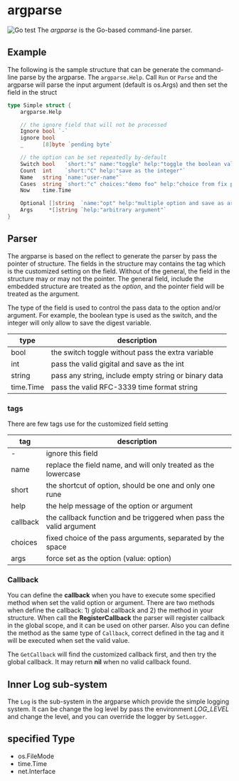 # argparse #
![Go test](https://github.com/cmj0121/argparse/workflows/test/badge.svg)
The *argparse* is the Go-based command-line parser.

## Example ##
The following is the sample structure that can be generate the command-line parse by the argparse. The `argparse.Help`.
Call `Run` or `Parse` and the argparse will parse the input argument (default is os.Args) and then set the field in the
struct

```go
type Simple struct {
	argparse.Help

	// the ignore field that will not be processed
	Ignore bool `-`
	ignore bool
	_      [8]byte `pending byte`

	// the option can be set repeatedly by-default
	Switch bool   `short:"s" name:"toggle" help:"toggle the boolean value"`
	Count  int    `short:"C" help:"save as the integer"`
	Name   string `name:"user-name"`
	Cases  string `short:"c" choices:"demo foo" help:"choice from fix possible"`
	Now    time.Time

	Optional []string  `name:"opt" help:"multiple option and save as array"`
	Args     *[]string `help:"arbitrary argument"`
}
```

## Parser ##
The argparse is based on the reflect to generate the parser by pass the pointer of structure. The fields in
the structure may contains the tag which is the customized setting on the field. Without of the general,
the field in the structure may or may not the pointer. The general field, include the embedded structure
are treated as the *option*, and the pointer field will be treated as the argument.

The type of the field is used to control the pass data to the option and/or argument. For example, the boolean
type is used as the switch, and the integer will only allow to save the digest variable.

| type      | description                                          |
|-----------|------------------------------------------------------|
| bool      | the switch toggle without pass the extra variable    |
| int       | pass the valid gigital and save as the int            |
| string    | pass any string, include empty string or binary data |
| time.Time | pass the valid RFC-3339 time format string           |

### tags ###
There are few tags use for the customized field setting

| tag      | description                                                          |
|----------|----------------------------------------------------------------------|
| -        | ignore this field                                                    |
| name     | replace the field name, and will only treated as the lowercase       |
| short    | the shortcut of option, should be one and only one rune              |
| help     | the help message of the option or argument                           |
| callback | the callback function and be triggered when pass the valid argument  |
| choices  | fixed choice of the pass arguments, separated by the space           |
| args     | force set as the option (value: option)                              |

### Callback ##
You can define the **callback** when you have to execute some specified method when set the valid option or argument.
There are two methods when define the callback: 1) global callback and 2) the method in your structure. When call the
**RegisterCallback** the parser will register callback in the global scope, and it can be used on other parser. Also
you can define the method as the same type of `Callback`, correct defined in the tag and it will be executed when set
the valid value.

The `GetCallback` will find the customized callback first, and then try the global callback. It may return **nil** 
when no valid callback found.

## Inner Log sub-system ##
The `Log` is the sub-system in the argparse which provide the simple logging system. It can be change the log
level by pass the environment *LOG_LEVEL* and change the level, and you can override the logger by `SetLogger`.


## specified Type ##
- os.FileMode
- time.Time
- net.Interface

